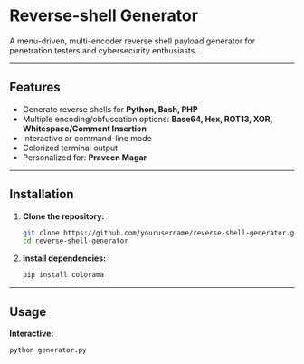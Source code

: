 # Reverse-shell Generator

A menu-driven, multi-encoder reverse shell payload generator for penetration testers and cybersecurity enthusiasts.

---

## Features

- Generate reverse shells for **Python, Bash, PHP**
- Multiple encoding/obfuscation options: **Base64, Hex, ROT13, XOR, Whitespace/Comment Insertion**
- Interactive or command-line mode
- Colorized terminal output
- Personalized for: **Praveen Magar**

---

## Installation

1. **Clone the repository:**
    ```bash
    git clone https://github.com/yourusername/reverse-shell-generator.git
    cd reverse-shell-generator
    ```

2. **Install dependencies:**
    ```bash
    pip install colorama
    ```

---

## Usage

**Interactive:**
```bash
python generator.py
